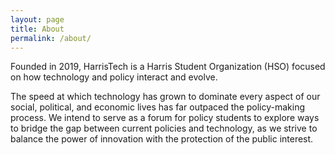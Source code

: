 ```yaml
---
layout: page
title: About
permalink: /about/
---
```


Founded in 2019, HarrisTech is a Harris Student Organization (HSO) focused on how technology and policy interact and evolve.

The speed at which technology has grown to dominate every aspect of our social, political, and economic lives has far outpaced the policy-making process. We intend to serve as a forum for policy students to explore ways to bridge the gap between current policies and technology, as we strive to balance the power of innovation with the protection of the public interest.